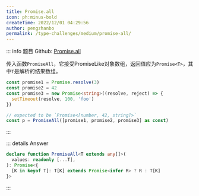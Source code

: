 ```yaml
---
title: Promise.all
icon: ph:minus-bold
createTime: 2022/12/01 04:29:56
author: pengzhanbo
permalink: /type-challenges/medium/promise-all/
---
```


::: info 题目
Github: [Promise.all](https://github.com/type-challenges/type-challenges/blob/main/questions/00020-medium-promise-all/)

传入函数`PromiseAll`，它接受PromiseLike对象数组，返回值应为`Promise<T>`，其中`T`是解析的结果数组。

```ts
const promise1 = Promise.resolve(3)
const promise2 = 42
const promise3 = new Promise<string>((resolve, reject) => {
  setTimeout(resolve, 100, 'foo')
})

// expected to be `Promise<[number, 42, string]>`
const p = PromiseAll([promise1, promise2, promise3] as const)
```

:::

::: details Answer

```ts
declare function PromiseAll<T extends any[]>(
  values: readonly [...T],
): Promise<{
  [K in keyof T]: T[K] extends Promise<infer R> ? R : T[K]
}>
```

:::
